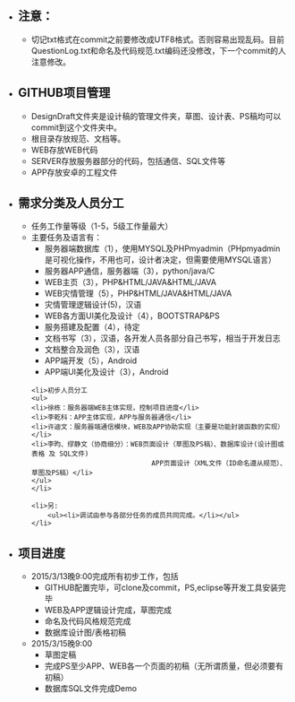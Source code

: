 ﻿<ul>
<li><h2>注意：</h2>
    <ul>
        <li>切记txt格式在commit之前要修改成UTF8格式。否则容易出现乱码。目前QuestionLog.txt和命名及代码规范.txt编码还没修改，下一个commit的人注意修改。</li>
    </ul>
</li>

<li><h2>GITHUB项目管理</h2>
<ul>
    <li>DesignDraft文件夹是设计稿的管理文件夹，草图、设计表、PS稿均可以commit到这个文件夹中。</li>
    <li>根目录存放规范、文档等。</li>
    <li>WEB存放WEB代码</li>
    <li>SERVER存放服务器部分的代码，包括通信、SQL文件等</li>
    <li>APP存放安卓的工程文件</li>
</ul>
</li>

<li><h2>需求分类及人员分工</h2>
<ul>
    <li>任务工作量等级（1-5，5级工作量最大）</li>
    <li>主要任务及语言有：
    <ul>
    <li>服务器端数据库（1），使用MYSQL及PHPmyadmin（PHpmyadmin是可视化操作，不用也可，设计者决定，但需要使用MYSQL语言）</li>
    <li>服务器APP通信，服务器端（3），python/java/C</li>
    <li>WEB主页（3），PHP&HTML/JAVA&HTML/JAVA</li>
    <li>WEB灾情管理（5），PHP&HTML/JAVA&HTML/JAVA</li>
    <li>灾情管理逻辑设计(5)，汉语</li>
    <li>WEB各方面UI美化及设计（4），BOOTSTRAP&PS</li>
    <li>服务搭建及配置（4），待定</li>
    <li>文档书写（3），汉语，各开发人员各部分自己书写，相当于开发日志</li>
    <li>文档整合及润色（3），汉语</li>
    <li>APP端开发（5），Android</li>
    <li>APP端UI美化及设计（3），Android</li>
    </ul>
    </li>
    
    <li>初步人员分工
    <ul>
    <li>徐栋：服务器端WEB主体实现，控制项目进度</li>
    <li>李乾科：APP主体实现，APP与服务器通信</li>
    <li>许迪文：服务器端通信模块，WEB及APP协助实现（主要是功能封装函数的实现）</li>
    <li>李昀、缪静文（协商细分）：WEB页面设计（草图及PS稿）、数据库设计(设计图或表格 及 SQL文件)
                                  APP页面设计（XML文件（ID命名遵从规范）、草图及PS稿）</li>
    </ul>
    </li>
        
    <li>另:
        <ul><li>调试由参与各部分任务的成员共同完成。</li></ul>
    </li>
</ul>
</li>
    

<li><h2>项目进度</h2>
<ul><li>2015/3/13晚9:00完成所有初步工作，包括
        <ul>
        <li>GITHUB配置完毕，可clone及commit，PS,eclipse等开发工具安装完毕</li>
        <li>WEB及APP逻辑设计完成，草图完成</li>
        <li>命名及代码风格规范完成</li>
        <li>数据库设计图/表格初稿</li>
        </ul>
    </li>
    <li>2015/3/15晚9:00
        <ul>
        <li>草图定稿</li>
        <li>完成PS至少APP、WEB各一个页面的初稿（无所谓质量，但必须要有初稿）</li>
        <li>数据库SQL文件完成Demo</li>
        </ul>
    </li>
</ul>
</li>
    
    
    
</ul>